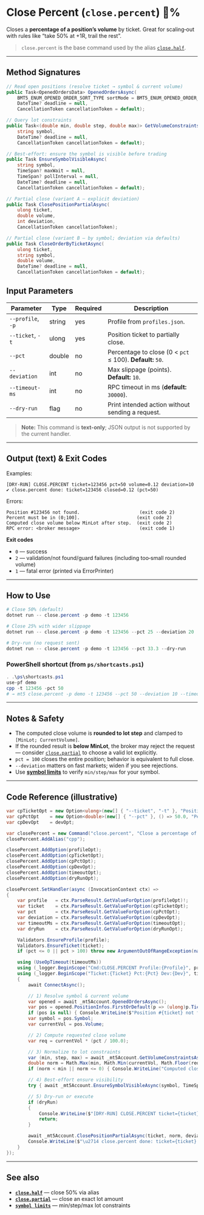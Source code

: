 # Close Percent (`close.percent`) 🎯%

Closes a **percentage of a position’s volume** by ticket. Great for scaling‑out with rules like “take 50% at +1R, trail the rest”.

> `close.percent` is the base command used by the alias [`close.half`](./Close.half.md).

---
## Method Signatures

```csharp
// Read open positions (resolve ticket → symbol & current volume)
public Task<OpenedOrdersData> OpenedOrdersAsync(
    BMT5_ENUM_OPENED_ORDER_SORT_TYPE sortMode = BMT5_ENUM_OPENED_ORDER_SORT_TYPE.Bmt5OpenedOrderSortByOpenTimeAsc,
    DateTime? deadline = null,
    CancellationToken cancellationToken = default);

// Query lot constraints
public Task<(double min, double step, double max)> GetVolumeConstraintsAsync(
    string symbol,
    DateTime? deadline = null,
    CancellationToken cancellationToken = default);

// Best‑effort: ensure the symbol is visible before trading
public Task EnsureSymbolVisibleAsync(
    string symbol,
    TimeSpan? maxWait = null,
    TimeSpan? pollInterval = null,
    DateTime? deadline = null,
    CancellationToken cancellationToken = default);

// Partial close (variant A — explicit deviation)
public Task ClosePositionPartialAsync(
    ulong ticket,
    double volume,
    int deviation,
    CancellationToken cancellationToken);

// Partial close (variant B — by symbol; deviation via defaults)
public Task CloseOrderByTicketAsync(
    ulong ticket,
    string symbol,
    double volume,
    DateTime? deadline = null,
    CancellationToken cancellationToken = default);
```

## Input Parameters

| Parameter         | Type   | Required | Description                                               |
| ----------------- | ------ | -------- | --------------------------------------------------------- |
| `--profile`, `-p` | string | yes      | Profile from `profiles.json`.                             |
| `--ticket`, `-t`  | ulong  | yes      | Position ticket to partially close.                       |
| `--pct`           | double | no       | Percentage to close (0 < `pct` ≤ 100). **Default:** `50`. |
| `--deviation`     | int    | no       | Max slippage (points). **Default:** `10`.                 |
| `--timeout-ms`    | int    | no       | RPC timeout in ms (**default:** `30000`).                 |
| `--dry-run`       | flag   | no       | Print intended action without sending a request.          |

> **Note:** This command is **text-only**; JSON output is not supported by the current handler.

---

## Output (text) & Exit Codes

Examples:

```
[DRY-RUN] CLOSE.PERCENT ticket=123456 pct=50 volume=0.12 deviation=10
✔ close.percent done: ticket=123456 closed=0.12 (pct=50)
```

Errors:

```
Position #123456 not found.                      (exit code 2)
Percent must be in (0;100].                     (exit code 2)
Computed close volume below MinLot after step.  (exit code 2)
RPC error: <broker message>                      (exit code 1)
```

**Exit codes**

* `0` — success
* `2` — validation/not found/guard failures (including too‑small rounded volume)
* `1` — fatal error (printed via ErrorPrinter)

---

## How to Use

```powershell
# Close 50% (default)
dotnet run -- close.percent -p demo -t 123456

# Close 25% with wider slippage
dotnet run -- close.percent -p demo -t 123456 --pct 25 --deviation 20

# Dry‑run (no request sent)
dotnet run -- close.percent -p demo -t 123456 --pct 33.3 --dry-run
```

### PowerShell shortcut (from `ps/shortcasts.ps1`)

```powershell
. .\ps\shortcasts.ps1
use-pf demo
cpp -t 123456 -pct 50
# → mt5 close.percent -p demo -t 123456 --pct 50 --deviation 10 --timeout-ms 90000
```

---

## Notes & Safety

* The computed close volume is **rounded to lot step** and clamped to `[MinLot; CurrentVolume]`.
* If the rounded result is **below MinLot**, the broker may reject the request — consider [`close.partial`](./Close.partial.md) to choose a valid lot explicitly.
* `pct = 100` closes the entire position; behavior is equivalent to full close.
* `--deviation` matters on fast markets; widen if you see rejections.
* Use **[symbol limits](../Market_Data/Limits.md)** to verify `min/step/max` for your symbol.

---

## Code Reference (illustrative)

```csharp
var cpTicketOpt = new Option<ulong>(new[] { "--ticket", "-t" }, "Position ticket") { IsRequired = true };
var cpPctOpt    = new Option<double>(new[] { "--pct" }, () => 50.0, "Percent to close (0 < pct ≤ 100)");
var cpDevOpt    = devOpt;

var closePercent = new Command("close.percent", "Close a percentage of a position by ticket");
closePercent.AddAlias("cpp");

closePercent.AddOption(profileOpt);
closePercent.AddOption(cpTicketOpt);
closePercent.AddOption(cpPctOpt);
closePercent.AddOption(cpDevOpt);
closePercent.AddOption(timeoutOpt);
closePercent.AddOption(dryRunOpt);

closePercent.SetHandler(async (InvocationContext ctx) =>
{
    var profile   = ctx.ParseResult.GetValueForOption(profileOpt)!;
    var ticket    = ctx.ParseResult.GetValueForOption(cpTicketOpt);
    var pct       = ctx.ParseResult.GetValueForOption(cpPctOpt);
    var deviation = ctx.ParseResult.GetValueForOption(cpDevOpt);
    var timeoutMs = ctx.ParseResult.GetValueForOption(timeoutOpt);
    var dryRun    = ctx.ParseResult.GetValueForOption(dryRunOpt);

    Validators.EnsureProfile(profile);
    Validators.EnsureTicket(ticket);
    if (pct <= 0 || pct > 100) throw new ArgumentOutOfRangeException(nameof(pct), "Percent must be in (0;100].");

    using (UseOpTimeout(timeoutMs))
    using (_logger.BeginScope("Cmd:CLOSE.PERCENT Profile:{Profile}", profile))
    using (_logger.BeginScope("Ticket:{Ticket} Pct:{Pct} Dev:{Dev}", ticket, pct, deviation))
    {
        await ConnectAsync();

        // 1) Resolve symbol & current volume
        var opened = await _mt5Account.OpenedOrdersAsync();
        var pos = opened.PositionInfos.FirstOrDefault(p => (ulong)p.Ticket == ticket || unchecked((ulong)p.Ticket) == ticket);
        if (pos is null) { Console.WriteLine($"Position #{ticket} not found."); Environment.ExitCode = 2; return; }
        var symbol = pos.Symbol;
        var currentVol = pos.Volume;

        // 2) Compute requested close volume
        var req = currentVol * (pct / 100.0);

        // 3) Normalize to lot constraints
        var (min, step, max) = await _mt5Account.GetVolumeConstraintsAsync(symbol);
        double norm = Math.Max(min, Math.Min(currentVol, Math.Floor(req / step + 1e-9) * step));
        if (norm < min || norm <= 0) { Console.WriteLine("Computed close volume below MinLot after step."); Environment.ExitCode = 2; return; }

        // 4) Best‑effort ensure visibility
        try { await _mt5Account.EnsureSymbolVisibleAsync(symbol, TimeSpan.FromSeconds(3)); } catch { }

        // 5) Dry‑run or execute
        if (dryRun)
        {
            Console.WriteLine($"[DRY-RUN] CLOSE.PERCENT ticket={ticket} pct={pct} volume={norm} deviation={deviation}");
            return;
        }

        await _mt5Account.ClosePositionPartialAsync(ticket, norm, deviation, CancellationToken.None);
        Console.WriteLine($"\u2714 close.percent done: ticket={ticket} closed={norm} (pct={pct})");
    }
});
```

---

## See also

* **[`close.half`](./Close.half.md)** — close 50% via alias
* **[`close.partial`](./Close.partial.md)** — close an exact lot amount
* **[`symbol limits`](../Market_Data/Limits.md)** — min/step/max lot constraints

